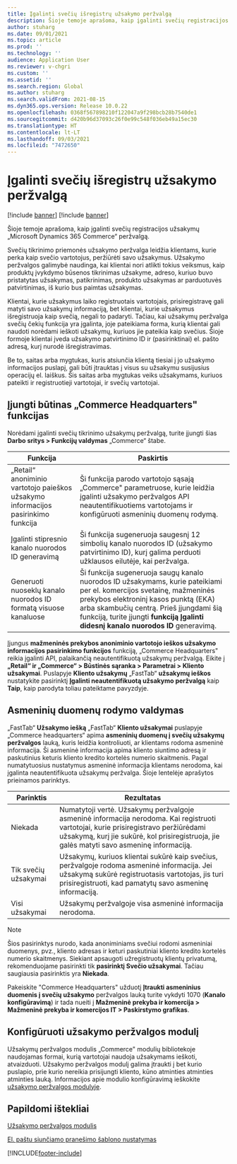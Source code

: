 ```yaml
---
title: Įgalinti svečių išregistrų užsakymo peržvalgą
description: Šioje temoje aprašoma, kaip įgalinti svečių registracijos užsakymų „Microsoft Dynamics 365 Commerce“ peržvalgą.
author: stuharg
ms.date: 09/01/2021
ms.topic: article
ms.prod: ''
ms.technology: ''
audience: Application User
ms.reviewer: v-chgri
ms.custom: ''
ms.assetid: ''
ms.search.region: Global
ms.author: stuharg
ms.search.validFrom: 2021-08-15
ms.dyn365.ops.version: Release 10.0.22
ms.openlocfilehash: 0368f567898210f122047a9f298bcb28b7540de1
ms.sourcegitcommit: d420b96d37093c26f0e99c548f036eb49a15ec30
ms.translationtype: HT
ms.contentlocale: lt-LT
ms.lasthandoff: 09/03/2021
ms.locfileid: "7472650"
---
```

# <a name="enable-order-lookup-for-guest-checkouts"></a>Įgalinti svečių išregistrų užsakymo peržvalgą

[!include [banner](includes/banner.md)]
[!include [banner](includes/preview-banner.md)]

Šioje temoje aprašoma, kaip įgalinti svečių registracijos užsakymų „Microsoft Dynamics 365 Commerce“ peržvalgą.

Svečių tikrinimo priemonės užsakymo peržvalga leidžia klientams, kurie perka kaip svečio vartotojus, peržiūrėti savo užsakymus. Užsakymo peržvalgos galimybė naudinga, kai klientai nori atlikti tokius veiksmus, kaip produktų įvykdymo būsenos tikrinimas užsakyme, adreso, kuriuo buvo pristatytas užsakymas, patikrinimas, produkto užsakymas ar parduotuvės patvirtinimas, iš kurio bus paimtas užsakymas.

Klientai, kurie užsakymus laiko registruotais vartotojais, prisiregistravę gali matyti savo užsakymų informaciją, bet klientai, kurie užsakymus išregistruoja kaip svečią, negali to padaryti. Tačiau, kai užsakymų peržvalga svečių čekių funkcija yra įgalinta, joje pateikiama forma, kurią klientai gali naudoti norėdami ieškoti užsakymų, kuriuos jie pateikia kaip svečius. Šioje formoje klientai įveda užsakymo patvirtinimo ID ir (pasirinktinai) el. pašto adresą, kurį nurodė išregistravimas.

Be to, saitas arba mygtukas, kuris atsiunčia klientą tiesiai į jo užsakymo informacijos puslapį, gali būti įtrauktas į visus su užsakymu susijusius operacijų el. laiškus. Šis saitas arba mygtukas veiks užsakymams, kuriuos pateikti ir registruotieji vartotojai, ir svečių vartotojai.

## <a name="turn-on-necessary-features-in-commerce-headquarters"></a>Įjungti būtinas „Commerce Headquarters" funkcijas

Norėdami įgalinti svečių tikrinimo užsakymų peržvalgą, turite įjungti šias **Darbo sritys \> Funkcijų valdymas** „Commerce“ štabe.

| Funkcija | Paskirtis |
|---------|---------|
| „Retail“ anoniminio vartotojo paieškos užsakymo informacijos pasirinkimo funkcija | Ši funkcija parodo vartotojo sąsają „Commerce" parametruose, kurie leidžia įgalinti užsakymo peržvalgos API neautentifikuotiems vartotojams ir konfigūruoti asmeninių duomenų rodymą. |
| Įgalinti stipresnio kanalo nuorodos ID generavimą | Ši funkcija sugeneruoja saugesnį 12 simbolių kanalo nuorodos ID (užsakymo patvirtinimo ID), kurį galima perduoti užklausos eilutėje, kai peržvalga. |
| Generuoti nuoseklų kanalo nuorodos ID formatą visuose kanaluose | Ši funkcija sugeneruoja saugų kanalo nuorodos ID užsakymams, kurie pateikiami per el. komercijos svetainę, mažmeninės prekybos elektroninį kasos punktą (EKA) arba skambučių centrą. Prieš įjungdami šią funkciją, turite įjungti **funkciją Įgalinti didesnį kanalo nuorodos ID** generavimą. |

Įjungus **mažmeninės prekybos anoniminio vartotojo ieškos užsakymo informacijos pasirinkimo funkcijos** funkciją, „Commerce Headquarters" reikia įgalinti API, palaikančią neautentifikuotą užsakymų peržvalgą. Eikite į **„Retail“ ir „Commerce“ \> Būstinės sąranka \> Parametrai \> Kliento užsakymai**. Puslapyje **Kliento užsakymų** „FastTab“ **užsakymų ieškos** nustatykite pasirinktį **Įgalinti neautentifikuotą užsakymo peržvalgą** kaip **Taip**, kaip parodyta toliau pateiktame pavyzdyje.

## <a name="manage-the-display-of-personal-data"></a>Asmeninių duomenų rodymo valdymas

„FastTab“ **Užsakymo iešką** „FastTab“ **Kliento užsakymai** puslapyje „Commerce headquarters“ apima **asmeninių duomenų į svečių užsakymų peržvalgos** lauką, kuris leidžia kontroliuoti, ar klientams rodoma asmeninė informacija. Ši asmeninė informacija apima kliento siuntimo adresą ir paskutinius keturis kliento kredito kortelės numerio skaitmenis. Pagal numatytuosius nustatymus asmeninė informacija klientams nerodoma, kai įgalinta neautentifikuota užsakymų peržvalga. Šioje lentelėje aprašytos prieinamos parinktys.

| Parinktis | Rezultatas |
|--------|--------|
| Niekada | Numatytoji vertė. Užsakymų peržvalgoje asmeninė informacija nerodoma. Kai registruoti vartotojai, kurie prisiregistravo peržiūrėdami užsakymą, kurį jie sukūrė, kol prisiregistruoja, jie galės matyti savo asmeninę informaciją. |
| Tik svečių užsakymai | Užsakymų, kuriuos klientai sukūrė kaip svečius, peržvalgoje rodoma asmeninė informacija. Jei užsakymą sukūrė registruotasis vartotojas, jis turi prisiregistruoti, kad pamatytų savo asmeninę informaciją. |
| Visi užsakymai | Užsakymų peržvalgoje visa asmeninė informacija nerodoma. |

> [!NOTE]
> Šios pasirinktys nurodo, kada anoniminiams svečiui rodomi asmeniniai duomenys, pvz., kliento adresas ir keturi paskutiniai kliento kredito kortelės numerio skaitmenys. Siekiant apsaugoti užregistruotų klientų privatumą, rekomenduojame pasirinkti tik **pasirinktį Svečio užsakymai**. Tačiau saugiausia pasirinktis yra **Niekada**.

Pakeiskite "Commerce Headquarters" užduotį **Įtraukti asmeninius duomenis į svečių užsakymo** peržvalgos lauką turite vykdyti 1070 (**Kanalo konfigūravimą**) ir tada nueiti į **Mažmeninė prekyba ir komercija \> Mažmeninė prekyba ir komercijos IT \> Paskirstymo grafikas**.

## <a name="configure-the-order-lookup-module"></a>Konfigūruoti užsakymo peržvalgos modulį

Užsakymų peržvalgos modulis „Commerce" modulių bibliotekoje naudojamas formai, kurią vartotojai naudoja užsakymams ieškoti, atvaizduoti. Užsakymo peržvalgos modulį galima įtraukti į bet kurio puslapio, prie kurio nereikia prisijungti kliento, kūno atminties atminties atminties lauką. Informacijos apie modulio konfigūravimą ieškokite [užsakymo peržvalgos modulyje](order-lookup-module.md).

## <a name="additional-resources"></a>Papildomi ištekliai

[Užsakymo peržvalgos modulis](order-lookup-module.md)

[El. paštu siunčiamo pranešimo šablono nustatymas](email-notification-profiles.md)

[!INCLUDE[footer-include](../includes/footer-banner.md)]
